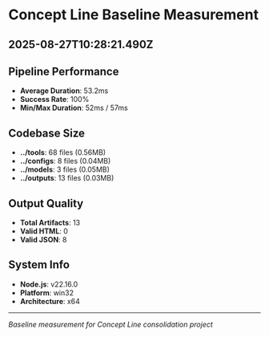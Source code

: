 # Concept Line Baseline Measurement
## 2025-08-27T10:28:21.490Z

## Pipeline Performance
- **Average Duration**: 53.2ms
- **Success Rate**: 100%
- **Min/Max Duration**: 52ms / 57ms

## Codebase Size
- **../tools**: 68 files (0.56MB)
- **../configs**: 8 files (0.04MB)
- **../models**: 3 files (0.05MB)
- **../outputs**: 13 files (0.03MB)

## Output Quality
- **Total Artifacts**: 13
- **Valid HTML**: 0
- **Valid JSON**: 8

## System Info
- **Node.js**: v22.16.0
- **Platform**: win32
- **Architecture**: x64

---
*Baseline measurement for Concept Line consolidation project*

